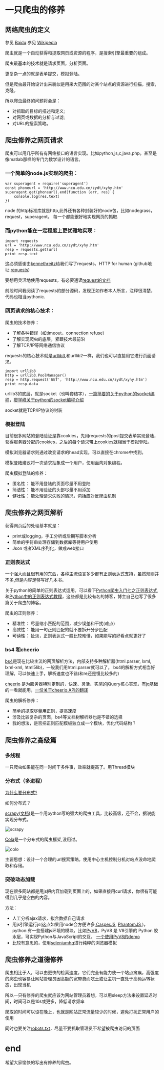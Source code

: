 # 一只爬虫的修养

## 网络爬虫的定义

参见 [Baidu](http://baike.baidu.com/view/284853.htm)
参见 [Wikipedia](https://zh.wikipedia.org/wiki/網路蜘蛛)

爬虫就是一个自动获得和提取网页或资源的程序，是搜索引擎最重要的组成。

爬虫最基本的技术就是请求页面，分析页面。

更复杂一点的就是表单提交，模拟登陆。

但是爬虫最开始设计出来貌似是用来大范围的对某个站点的资源进行扫描，搜索，克隆。

所以爬虫最终的问题将会是：

+ 对抓取的目标的描述和定义;
+ 对网页或数据的分析与过滤;
+ 对URL的搜索策略。

## 爬虫修养之网页请求

爬虫可以用几乎所有有网络接口的语言实现。比如python,js,c,java,php。甚至是像matlab那样的专门为数学设计的语言。

### 一个简单的node.js实现的爬虫：
    
    var superagent = require('superagent')
    const phoneurl = 'http://www.ncu.edu.cn/zydt/xyhy.htm'
    superagent.get(phoneurl).end(function (err, res) {
        console.log(res.text)
    })
    

node 的http标准库就是http,此外还有各种封装好的node包，比如nodegrass，request，superagent。
每一个都能很好地实现网页的抓取.

### 而python能在一定程度上更优雅地实现：

    import requests
    url = 'http://www.ncu.edu.cn/zydt/xyhy.htm'
    resp = requests.get(url)
    print resp.text

这必须感谢由[kennethreitz](https://github.com/kennethreitz)给我们写了requests，HTTP for human (github地址:[requests](https://github.com/kennethreitz/requests))

要想用灵活地使用requests，有必要通读[request的文档](http://docs.python-requests.org/en/master/)

前段时间我阅读了requests的部分源码，发现正如作者本人所言，注释很清楚，代码也相当pythonic.

### 网页请求的核心技术：

爬虫的技术修养：
+ 了解各种错误（如timeout，connection refuse）
+ 了解实现爬虫的底层，紧跟技术最前沿
+ 了解TCP/IP等网络通信协议

requests的核心技术就是[urllib3](https://urllib3.readthedocs.io/en/latest/),和urllib2一样，我们也可以直接用它进行页面请求。

    import urllib3
    http = urllib3.PoolManager()
    resp = http.request('GET', 'http://www.ncu.edu.cn/zydt/xyhy.htm')
    print resp.data

urllib3的底层，就是socket（也叫套结字），[一篇简要的关于python的socket编程](http://www.jianshu.com/p/e062b3dd110c)，[廖学峰关于python的socket编程介绍](http://www.liaoxuefeng.com/wiki/001374738125095c955c1e6d8bb493182103fac9270762a000/001386832511628f1fe2c65534a46aa86b8e654b6d3567c000)

socket就是TCP/IP协议的封装

### 模拟登陆
目前很多网站的登陆验证是靠cookies，先用requests的post提交表单实现登陆，获得服务器分配的cookies，之后的每个请求带上cookies就相当于模拟登陆。

模拟浏览器请求则通过改变请求的head实现，可以直接在chrome中找到。

模拟登陆建议将一次请求抽象成一个用户，使用面向对象编程。

爬虫模拟登陆的修养：

+ 匿名性： 能不用登陆的页面尽量不用登陆
+ 简洁性： 能不用验证的头部尽量不用添加
+ 健壮性： 能处理请求失败的情况，包括应对反爬虫机制

## 爬虫修养之网页解析

获得网页后的处理基本就是：
 
+ print或logging，手工分析或后期写脚本分析
+ 简单的字符串处理存储到数据库等待用户使用
+ Json 或者XML序列化，做成web接口

### 正则表达式

一个强大而且很有用的东西，各种主流语言多少都有正则表达式支持，虽然规则并不多,但是内容足够写好几本书。

关于python的简单的正则表达式运用，可以看下[Python爬虫入门七之正则表达式](http://cuiqingcai.com/977.html), 和[Python中的正则表达式教程](http://blog.csdn.net/pleasecallmewhy/article/details/8929576)，这些都是比较有名的博客，博主自己也写了很多篇关于爬虫的博客。

爬虫的正则修养：

+ 精准性： 尽量缩小匹配的范围，减少误差和干扰(难点)
+ 高效性： 能用一句正则匹配的就不要拆开分步匹配
+ ~~可读性~~： 扯淡，正则表达式一般比较难懂，如果能写的好看点就更好了

### bs4 和cheerio

[bs4](https://www.crummy.com/software/BeautifulSoup/bs4/doc/#)是现在比较主流的网页解析方法，内部支持多种解析器(html.parser, lxml, lxml-xml, html5lib)，一般我们用html.parser就可以了。
bs4的解析方式相当好理解，可以快速上手，解析速度也不错(和re还是慢比较多的)

[cheerio](https://github.com/cheeriojs/cheerio) 是为服务器特别定制的，快速、灵活、实施的jQuery核心实现，有jq基础的一看就能用，[一份关于cheerio API的翻译](https://cnodejs.org/topic/5203a71844e76d216a727d2e)

爬虫的解析修养：

+ 简单的提取尽量用正则，提高速度
+ 涉及比较复杂的页面，bs4等文档树解析器也是不错的选择
+ 我的想法，是否把正则匹配模板独立成一个模块，优化代码结构？

## 爬虫修养之高级篇

### 多线程

一只爬虫如果能在同一时间干多件事，效率就提高了。用Thread模块

### 分布式（多进程）

[为什么要分布式?](https://www.zhihu.com/question/27457563)

如何分布式？ 

[scrapy](https://github.com/scrapy/scrapy)([文档](http://doc.scrapy.org/en/latest/))是一个用python写的强大的爬虫工具，比较高级，还不会，据说能实现分布式。

![scrapy](http://newtonblogimg.qiniudn.com/Scrapy%20Architecture.png)

[Cola](https://github.com/chineking/cola)是一个分布式的爬虫框架,没用过。

![colo](http://img.blog.csdn.net/20141217235604129?watermark/2/text/aHR0cDovL2Jsb2cuY3Nkbi5uZXQvY2hkaHVzdA==/font/5a6L5L2T/fontsize/400/fill/I0JBQkFCMA==/dissolve/70/gravity/Center)

主要思想：设计一个合理的url搜索策略，使用中心主机控制分机对站点没命地爬取和存储。

### 突破动态加载

现在很多网站都是用js把内容加载到页面上的，如果直接用curl请求，你很有可能得到几乎是空白的内容。

方法：

+ 人工分析ajax请求，拟合数据自己请求
+ 用js引擎运行js(这点如果用node会方便许多,[CasperJS](http://casperjs.org/), [PhantomJS](http://phantomjs.org/),)，python 有一些搭建js环境的模块，比如[PyV8](https://github.com/emmetio/pyv8-binaries)，PyV8 是 V8引擎的 Python 胶水层，可实现Python与JavaScript的交互。 [一个使用PyV8的demo](http://xwsoul.com/posts/490)
+ 比较有意思的，使用[seleniumhq](https://github.com/SeleniumHQ/selenium)进行纯粹的浏览器模拟

## 爬虫修养之道德修养

爬虫相比于人，可以由更快的检索速度，它们完全有能力使一个站点瘫痪，高强度的爬虫也容易让网站管理员因高额的宽带费而吃土或让主机一直处于高频运转状态，出现当机

所以一只有修养的爬虫就应该为网站管理员着想，可以用sleep方法来设置延迟时间，时间可以是10s或更多，降低请求频率

爬取的时间可以设在晚上，也就是网站正常流量较少的时候，避免打扰正常用户的使用

同时也要关注[robots.txt](https://zh.wikipedia.org/wiki/Robots.txt)，尽量不要抓取管理员不希望被爬虫访问的页面

# end
希望大家愉快的写出有修养的爬虫。
